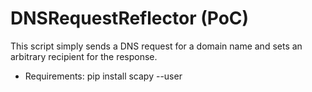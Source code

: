 # DNSRequestReflector (PoC)
This script simply sends a DNS request for a domain name and sets an arbitrary recipient for the response.
* Requirements:
pip install scapy --user
